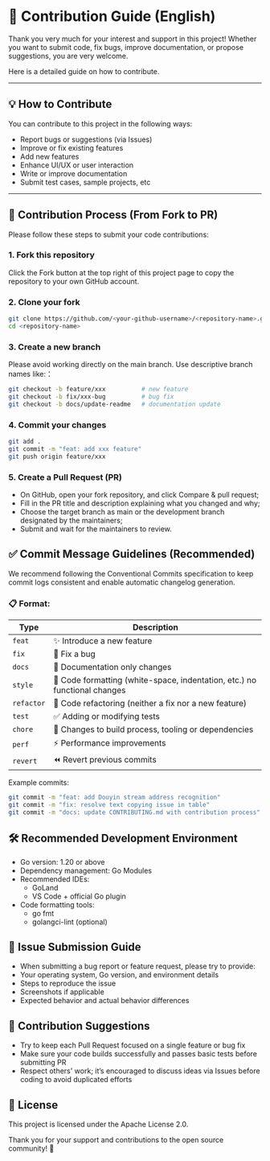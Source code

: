 # 🙌 Contribution Guide (English)

Thank you very much for your interest and support in this project! Whether you want to submit code, fix bugs, improve documentation, or propose suggestions, you are very welcome.

Here is a detailed guide on how to contribute.

---

## 💡 How to Contribute

You can contribute to this project in the following ways:

- Report bugs or suggestions (via Issues)
- Improve or fix existing features
- Add new features
- Enhance UI/UX or user interaction
- Write or improve documentation
- Submit test cases, sample projects, etc

---

## 🔁 Contribution Process (From Fork to PR)

Please follow these steps to submit your code contributions:

### 1. Fork this repository

Click the Fork button at the top right of this project page to copy the repository to your own GitHub account.

### 2. Clone your fork

```bash
git clone https://github.com/<your-github-username>/<repository-name>.git
cd <repository-name>
```
### 3. Create a new branch
Please avoid working directly on the main branch. Use descriptive branch names like:：

```bash
git checkout -b feature/xxx          # new feature
git checkout -b fix/xxx-bug          # bug fix
git checkout -b docs/update-readme   # documentation update
```
### 4. Commit your changes
```bash
git add .
git commit -m "feat: add xxx feature"
git push origin feature/xxx
```

### 5. Create a Pull Request (PR)
- On GitHub, open your fork repository, and click Compare & pull request;
- Fill in the PR title and description explaining what you changed and why;
- Choose the target branch as main or the development branch designated by the maintainers;
- Submit and wait for the maintainers to review.

## ✅ Commit Message Guidelines (Recommended)
We recommend following the Conventional Commits specification to keep commit logs consistent and enable automatic changelog generation.

### 📋 Format:

| Type      | 	Description                                      |
|------------|-------------------------------------------|
| `feat`     | ✨ Introduce a new feature                             |
| `fix`      | 🐛 Fix a bug                                |
| `docs`     | 📝 Documentation only changes                          |
| `style`    | 💅 Code formatting (white-space, indentation, etc.) no functional changes |
| `refactor` | 🔨 Code refactoring (neither a fix nor a new feature)        |
| `test`     | ✅ Adding or modifying tests                      |
| `chore`    | 🔧 Changes to build process, tooling or dependencies            |
| `perf`     | ⚡ Performance improvements                        |
| `revert`   | ⏪ Revert previous commits                            |



Example commits:
```bash
git commit -m "feat: add Douyin stream address recognition"
git commit -m "fix: resolve text copying issue in table"
git commit -m "docs: update CONTRIBUTING.md with contribution process"
```
## 🛠️ Recommended Development Environment
- Go version: 1.20 or above
- Dependency management: Go Modules
- Recommended IDEs:
    - GoLand
    - VS Code + official Go plugin
- Code formatting tools:
    - go fmt
    - golangci-lint (optional)

## 🐞 Issue Submission Guide
- When submitting a bug report or feature request, please try to provide:
- Your operating system, Go version, and environment details
- Steps to reproduce the issue
- Screenshots if applicable
- Expected behavior and actual behavior differences

## 🤝 Contribution Suggestions
- Try to keep each Pull Request focused on a single feature or bug fix
- Make sure your code builds successfully and passes basic tests before submitting PR
- Respect others' work; it’s encouraged to discuss ideas via Issues before coding to avoid duplicated efforts

## 📄 License
This project is licensed under the Apache License 2.0.

Thank you for your support and contributions to the open source community! 🙏
